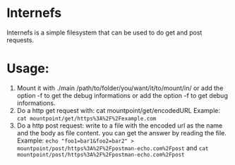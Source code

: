 # Internefs

Internefs is a simple filesystem that can be used to do get and post requests.

# Usage:

1. Mount it with ./main /path/to/folder/you/want/it/to/mount/in/ or add the option -f to get the debug informations or add the option -f to get debug informations.
2. Do a http get request with: cat mountpoint/get/encodedURL
	Example: `cat mountpoint/get/https%3A%2F%2Fexample.com`
3. Do a http post request: write to a file with the encoded url as the name and the body as file content. you can get the answer by reading the file.
	Example: `echo "foo1=bar1&foo2=bar2" > mountpoint/post/https%3A%2F%2Fpostman-echo.com%2Fpost` and `cat mountpoint/post/https%3A%2F%2Fpostman-echo.com%2Fpost` 
